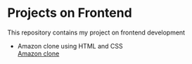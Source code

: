 <h1>Projects on Frontend</h1>
<p>This repository contains my project on frontend development </p>
<ul>
  <li>Amazon clone using HTML and CSS </li>
  <a href="https://github.com/DeepTrv/project_self/tree/main/amazon%20clone">Amazon clone</a>
</ul>
